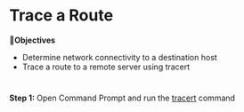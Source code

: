 # Trace a Route

🔎<b>Objectives</b>

- Determine network connectivity to a destination host
- Trace a route to a remote server using tracert
<h1></h1>

<b>Step 1:</b> Open Command Prompt and run the [tracert](https://learn.microsoft.com/en-us/windows-server/administration/windows-commands/tracert) command 
